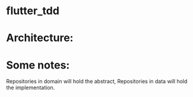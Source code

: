 # flutter_tdd

# Architecture:

# Some notes:
Repositories in domain will hold the abstract, Repositories in data will hold the implementation.